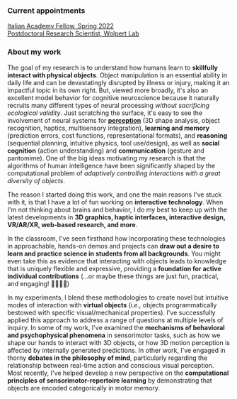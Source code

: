### Current appointments
[Italian Academy Fellow, Spring 2022](https://italianacademy.columbia.edu)<br>
[Postdoctoral Research Scientist, Wolpert Lab](https://wolpertlab.neuroscience.columbia.edu)

### About my work
The goal of my research is to understand how humans learn to **skillfully interact with physical objects**. Object manipulation is an essential ability in daily life and can be devastatingly disrupted by illness or injury, making it an impactful topic in its own right. But, viewed more broadly, it's also an excellent model behavior for cognitive neuroscience because it naturally recruits many different types of neural processing _without sacrificing ecological validity_. Just scratching the surface, it's easy to see the involvement of neural systems for <a href="javascript:void(0)" data-toggle="tooltip" title="" data-original-title="3D shape analysis, object recognition, haptics, multisensory integration"><b>perception</b></a> (3D shape analysis, object recognition, haptics, multisensory integration), **learning and memory** (prediction errors, cost functions, representational formats), and **reasoning** (sequential planning, intuitive physics, tool use/design), as well as **social cognition** (action understanding) and **communication**  (gesture and pantomime). One of the big ideas motivating my research is that the algorithms of human intelligence have been significantly shaped by the computational problem of _adaptively controlling interactions with a great diversity of objects_.

The reason I started doing this work, and one the main reasons I've stuck with it, is that I have a lot of fun working on **interactive technology**. When I'm not thinking about brains and behavior, I do my best to keep up with the latest developments in **3D graphics, haptic interfaces, interactive design, VR/AR/XR, web-based research, and more**.

In the classroom, I've seen firsthand how incorporating these technologies in approachable, hands-on demos and projects can **draw out a desire to learn and practice science in students from all backgrounds**. You might even take this as evidence that interacting with objects leads to knowledge that is uniquely flexible and expressive, providing a **foundation for active individual contributions** (...or maybe these things are just fun, practical, and engaging! 🤷‍♂️😅🧀)

In my experiments, I blend these methodologies to create novel but intuitive modes of interaction with **virtual objects** (_i.e.,_ objects programmatically bestowed with specific visual/mechanical properties). I've successfully applied this approach to address a range of questions at multiple levels of inquiry. In some of my work, I've examined the **mechanisms of behavioral and psychophysical phenomena** in sensorimotor tasks, such as how we shape our hands to interact with 3D objects, or how 3D motion perception is affected by internally generated predictions. In other work, I've engaged in thorny **debates in the philosophy of mind**, particularly regarding the relationship between real-time action and conscious visual perception. Most recently, I've helped develop a new perspective on the **computational principles of sensorimotor-repertoire learning** by demonstrating that objects are encoded categorically in motor memory.
